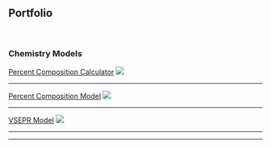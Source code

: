 Portfolio
---
<br>


### Chemistry Models 

[Percent Composition Calculator](http://example.com) 
<img src="images/dummy_thumbnail.jpg?raw=true"/>

---
[Percent Composition Model](/pdf/sample_presentation.pdf) 
<img src="images/dummy_thumbnail.jpg?raw=true"/>

---
[VSEPR Model](http://example.com/) 
<img src="images/dummy_thumbnail.jpg?raw=true"/>

---




---
